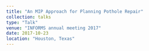```yaml
---
title: "An MIP Approach for Planning Pothole Repair"
collection: talks
type: "Talk"
venue: "INFORMS annual meeting 2017"
date: 2017-10-23
location: "Houston, Texas"
---
```


